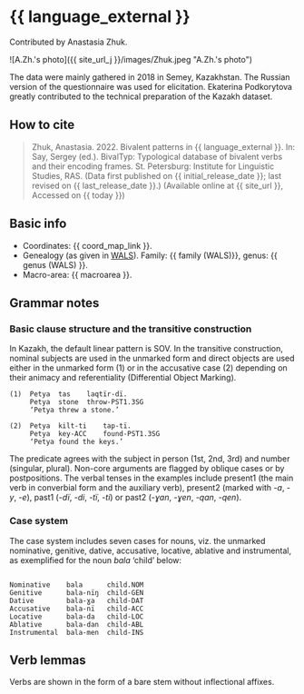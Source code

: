 # {{ language_external }}
Contributed by Anastasia Zhuk. 

![A.Zh.'s photo]({{ site_url_j }}/images/Zhuk.jpeg "A.Zh.'s photo")

The data were mainly gathered in 2018 in Semey, Kazakhstan. The Russian version of the questionnaire was used for elicitation. Ekaterina Podkorytova greatly contributed to the technical preparation of the Kazakh dataset.

## How to cite
> Zhuk, Anastasia. 2022. Bivalent patterns in {{ language_external }}. 
> In: Say, Sergey (ed.). BivalTyp: 
> Typological database of bivalent verbs and their encoding frames. 
> St. Petersburg: Institute for Linguistic Studies, RAS. 
> (Data first published on {{ initial_release_date }}; last revised on {{ last_release_date }}.) 
> (Available online at {{ site_url }}, Accessed on {{ today }})

## Basic info
- Coordinates: {{ coord_map_link }}.
- Genealogy (as given in [WALS](https://wals.info/)). Family: {{ family (WALS)}}, genus: {{ genus (WALS) }}.
- Macro-area: {{ macroarea }}. 

## Grammar notes

### Basic clause structure and the transitive construction

In Kazakh, the default linear pattern is SOV. In the transitive construction, nominal subjects are used in the unmarked form and direct objects are used either in the unmarked form (1) or in the accusative case (2) depending on their animacy and referentiality (Differential Object Marking).

```
(1)  Petya  tas    laqtïr-dï.
     Petya  stone  throw-PST1.3SG
     ‘Petya threw a stone.’ 

(2)  Petya  kilt-ti    tap-tï.
     Petya  key-ACC    found-PST1.3SG
     ‘Petya found the keys.’     

```

The predicate agrees with the subject in person (1st, 2nd, 3rd) and number (singular, plural). Non-core arguments are flagged by oblique cases or by postpositions.
The verbal tenses in the examples include present1 (the main verb in converbial form and the auxiliary verb), present2 (marked with *-a*, *-y*, *-e*), past1 (*-dï*, *-di*, *-tï*, *-ti*) or past2 (*-ɣan*, *-ɣen*, *-qan*, *-qen*). 

### Case system

The case system includes seven cases for nouns, viz. the unmarked nominative, genitive, dative, accusative, locative, ablative and instrumental, as exemplified for the noun *bala* ‘child’ below:

```

Nominative    bala      child.NOM
Genitive      bala-nïŋ  child-GEN
Dative        bala-ɣa   child-DAT
Accusative    bala-nï   child-ACC
Locative      bala-da   child-LOC
Ablative      bala-dan  child-ABL
Instrumental  bala-men  child-INS

```

## Verb lemmas
Verbs are shown in the form of a bare stem without inflectional affixes.

